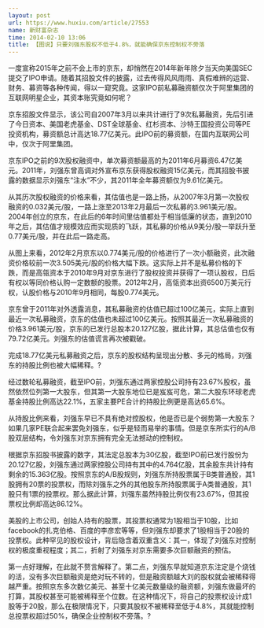 ```yaml
---
layout: post
url: https://www.huxiu.com/article/27553
name: 新财富杂志
time: 2014-02-10 13:06
title: 【图说】只要刘强东股权不低于4.8%，就能确保京东控制权不旁落
---
```

一度宣称2015年之前不会上市的京东，却悄然在2014年新年除夕当天向美国SEC提交了IPO申请。随着其招股文件的披露，过去传得风风雨雨、真假难辨的运营、财务、募资等各种传闻，得以一窥究竟。这家IPO前私募融资额仅次于阿里集团的互联网明星企业，其资本账究竟如何呢？

京东招股文件显示，该公司自2007年3月以来共计进行了9次私募融资，先后引进了今日资本、美国老虎基金、DST全球基金、红杉资本、沙特王国投资公司等PE投资机构，募资额总计高达18.77亿美元。此IPO前的募资额，在国内互联网公司中，仅次于阿里集团。

京东IPO之前的9次股权融资中，单次募资额最高的为2011年6月募资6.47亿美元。2011年，刘强东曾高调对外宣布京东获得股权融资15亿美元，而其招股书披露的数据显示刘强东“注水”不少，其2011年全年募资额仅为9.61亿美元。

从其历次股权融资的价格来看，其估值也是一路上扬，从2007年3月第一次股权融资的0.032美元/股，一路上涨至2013年2月最后一次私募的3.961美元/股。2004年创立的京东，在此后的6年时间里估值都处于相当低廉的状态，直到2010年之后，其估值才规模效应而实现质的飞跃，其私募的价格从9美分/股一举跃升至0.77美元/股，并在此后一路走高。

从图上来看，2012年2月京东以0.774美元/股的价格进行了一次小额融资，此次融资价格较前一次3.505美元/股的价格大幅下跌。这实际上并不是私募价格的下跌，而是高瓴资本于2010年9月对京东进行了股权投资并获得了一项认股权，日后有权以等同价格认购一定数额的股票。2012年2月，高瓴资本出资6500万美元行权，认股价格与2010年9月相同，每股0.774美元。

京东曾于2011年对外透露消息，其私募融资的估值已超过100亿美元，实际上直到最近一次私募融资，京东的估值也未超过100亿美元。按照其最近一次私募融资的价格3.961美元/股，京东的已发行总股本20.127亿股，据此计算，其总估值也仅有79.72亿美元。刘强东的估值谎言再次被戳破。

完成18.77亿美元私募融资之后，京东的股权结构呈现出分散、多元的格局，刘强东的持股比例也被大幅稀释。?

经过数轮私募融资，截至IPO前，刘强东通过两家控股公司持有23.67%股权，虽然依然位列第一大股东，但其第一大股东地位已是岌岌可危，第二大股东环球老虎基金持股比例高达22.1%，五家主要PE合计的持股比例更是高达65.6%。

从持股比例来看，刘强东早已不具有绝对控股权，他是否已是个弱势第一大股东？如果几家PE联合起来罢免刘强东，似乎是轻而易举的事情。但是京东所实行的A/B股双层结构，令刘强东对京东拥有完全无法撼动的控制权。

根据京东招股书披露的数字，其法定总股本为30亿股，截至IPO前已发行股份为20.127亿股，刘强东通过两家控股公司持有其中的4.764亿股，其余股东共计持有剩余的15.363亿股。按照京东的A/B股规则，刘强东所持股票属于B类普通股，其1股拥有20票的投票权，而除刘强东之外的其他股东所持股票属于A类普通股，其1股只有1票的投票权。那么据此计算，刘强东虽然持股比例仅有23.67%，但其投票权比例却高达86.12%。

美股的上市公司，创始人持有的股票，其投票权通常为1股相当于10股，比如facebook的扎克伯格、百度的李彦宏等等，但刘强东却要求了1股相当于20股的投票权。此种罕见的股权设计，背后隐含着双重含义：其一，体现了刘强东对控制权的极度重视程度；其二，折射了刘强东对京东需要多次巨额融资的预估。

第一点好理解，在此就不赘言解释了。第二点，刘强东早就知道京东注定是个烧钱的活，没有多次巨额融资是绝对玩不转的，但是融资额越大刘的股权就会被稀释得越严重。按照京东多次数亿美元、甚至十亿美元数量级的融资额，刘强东做最坏的打算，其股权甚至可能被稀释至个位数。在这种情况下，将自己的投票权设计成1股等于20股，那么在极限情况下，只要其股权不被稀释至低于4.8%，其就能控制总投票权超过50%，确保企业控制权不旁落。?

